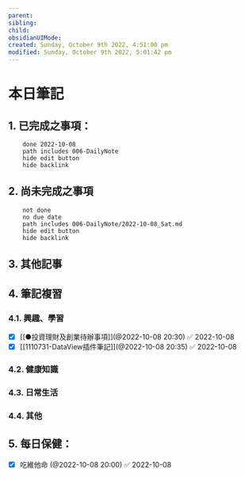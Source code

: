 ```yaml
---
parent: 
sibling: 
child: 
obsidianUIMode: 
created: Sunday, October 9th 2022, 4:51:00 pm
modified: Sunday, October 9th 2022, 5:01:42 pm
---
```


# 本日筆記

## 1. 已完成之事項：
```tasks
	done 2022-10-08
	path includes 006-DailyNote
	hide edit button 
	hide backlink
```

## 2. 尚未完成之事項
```tasks
	not done
	no due date
	path includes 006-DailyNote/2022-10-08_Sat.md
	hide edit button 
	hide backlink
```

## 3. 其他記事

## 4. 筆記複習
### 4.1. 興趣、學習
- [x] [[●投資理財及創業待辦事項]](@2022-10-08 20:30) ✅ 2022-10-08
- [x] [[1110731-DataView插件筆記]](@2022-10-08 20:35) ✅ 2022-10-08

### 4.2. 健康知識

### 4.3. 日常生活

### 4.4. 其他

## 5. 每日保健：
- [x] 吃維他命 (@2022-10-08 20:00) ✅ 2022-10-08